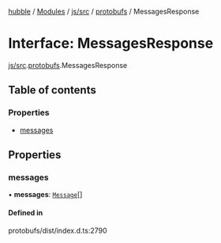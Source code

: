 [hubble](../README.md) / [Modules](../modules.md) / [js/src](../modules/js_src.md) / [protobufs](../modules/js_src.protobufs.md) / MessagesResponse

# Interface: MessagesResponse

[js/src](../modules/js_src.md).[protobufs](../modules/js_src.protobufs.md).MessagesResponse

## Table of contents

### Properties

- [messages](js_src.protobufs.MessagesResponse.md#messages)

## Properties

### messages

• **messages**: [`Message`](../modules/js_src.protobufs.md#message)[]

#### Defined in

protobufs/dist/index.d.ts:2790
